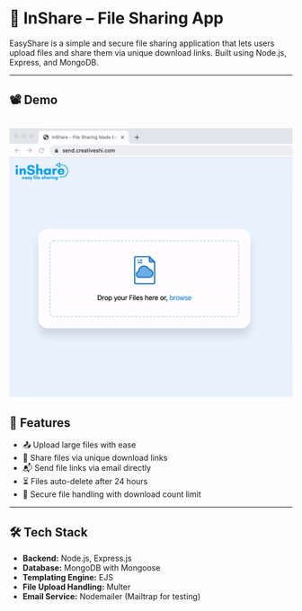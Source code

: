 # 📁 InShare – File Sharing App

EasyShare is a simple and secure file sharing application that lets users upload files and share them via unique download links. Built using Node.js, Express, and MongoDB.

---
## 📽️ Demo

![Demo](https://github.com/tyagisudhanshu/fileshare-app/raw/main/inshare%20demo.gif)
---
## 🚀 Features

- 📤 Upload large files with ease  
- 🔗 Share files via unique download links  
- 📬 Send file links via email directly  
- ⏳ Files auto-delete after 24 hours  
- 🔐 Secure file handling with download count limit  

---

## 🛠️ Tech Stack

- **Backend:** Node.js, Express.js  
- **Database:** MongoDB with Mongoose  
- **Templating Engine:** EJS  
- **File Upload Handling:** Multer  
- **Email Service:** Nodemailer (Mailtrap for testing)  


